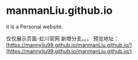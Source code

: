 # manmanLiu.github.io
it is a Personal website.

仅仅展示页面-虹川官网 新增分支。。。
预览地址：[https://mannyliu99.github.io/manmanLiu.github.io/](https://mannyliu99.github.io/manmanLiu.github.io/)

